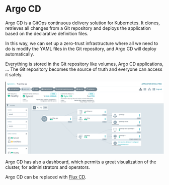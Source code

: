 # Argo CD

Argo CD is a GitOps continuous delivery solution for Kubernetes. It clones, retrieves
all changes from a Git repository and deploys the application based on the declarative
definition files.

In this way, we can set up a zero-trust infrastructure where all we need
to do is modify the YAML files in the Git repository, and Argo CD will deploy
automatically.

Everything is stored in the Git repository like volumes, Argo CD applications,
... The Git repository becomes the source of truth and everyone can access it safely.

![image-20220504165709859](03-argocd.assets/image-20220504165709859.png)

Argo CD has also a dashboard, which permits a great visualization of the cluster, for administrators and operators.

Argo CD can be replaced with [Flux CD](https://fluxcd.io).
